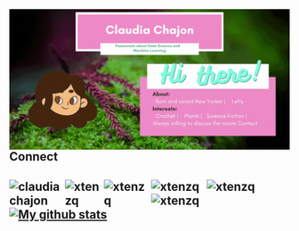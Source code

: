 
<img align="right" alt="GIF" src="Hii.gif" />



<h2> Connect <h2> 
  
<a href="https://www.linkedin.com/in/claudia-chajon/" target="blank"><img align="left" src="https://img.shields.io/badge/-LinkedIn-ff69b4?style=for-the-badge&logo=LINKEDIN" alt="claudiachajon" width="100px" /></a>
<a href="https://drive.google.com/file/d/1BINbMK84BmpQThuk6DV-obHW9P2ZbS6F/view" target="blank"><img align="left" src="https://img.shields.io/badge/-Resume-ff69b4?style=for-the-badge&logo" alt="xtenzq" width="70px" /></a>
<a href="https://www.notion.so/Claudia-Chajon-d186657aed544f969eceb422e78f5517" target="blank"><img align="left" src="https://img.shields.io/badge/-Portfolio-ff69b4?style=for-the-badge&logo=website" alt="xtenzq" width="85px" /></a>
<a href=mailto:claudia.chajon@gmail.com target="blank"><img align="left" src="https://img.shields.io/badge/-Gmail-ff69b4?style=for-the-badge&logo=gmail" alt="xtenzq" width="100px" /></a>
<a href="https://medium.com/@claudia.chajon" target="blank"><img align="left" src="https://img.shields.io/badge/-Medium-ff69b4?style=for-the-badge&logo=medium" alt="xtenzq" width="100px" /></a>
<a href="https://twitter.com/ChipChajon" target="blank"><img align="left" src="https://img.shields.io/badge/-Twitter-ff69b4?style=for-the-badge&logo=twitter" alt="xtenzq" width="100px" /></a>




[![My github stats](https://github-readme-stats.vercel.app/api?username=claudiasofiaC&show_icons=true&theme=radical)](https://github.com/claudiasofiaC/github-readme-stats)



<!--
**claudiasofiaC/claudiasofiaC** is a ✨ _special_ ✨ repository because its `README.md` (this file) appears on your GitHub profile.

-->
